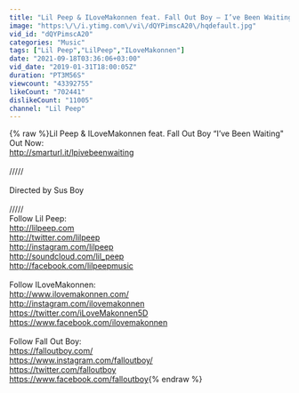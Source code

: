 ```yaml
---
title: "Lil Peep & ILoveMakonnen feat. Fall Out Boy – I’ve Been Waiting"
image: "https:\/\/i.ytimg.com\/vi\/dQYPimscA20\/hqdefault.jpg"
vid_id: "dQYPimscA20"
categories: "Music"
tags: ["Lil Peep","LilPeep","ILoveMakonnen"]
date: "2021-09-18T03:36:06+03:00"
vid_date: "2019-01-31T18:00:05Z"
duration: "PT3M56S"
viewcount: "43392755"
likeCount: "702441"
dislikeCount: "11005"
channel: "Lil Peep"
---
```

{% raw %}Lil Peep &amp; ILoveMakonnen feat. Fall Out Boy “I’ve Been Waiting&quot; Out Now: <br /><a rel="nofollow" target="blank" href="http://smarturl.it/lpivebeenwaiting">http://smarturl.it/lpivebeenwaiting</a><br /><br />/////<br /> <br />Directed by Sus Boy<br /> <br />/////<br />Follow Lil Peep: <br /><a rel="nofollow" target="blank" href="http://lilpeep.com">http://lilpeep.com</a><br /><a rel="nofollow" target="blank" href="http://twitter.com/lilpeep">http://twitter.com/lilpeep</a> <br /><a rel="nofollow" target="blank" href="http://instagram.com/lilpeep">http://instagram.com/lilpeep</a> <br /><a rel="nofollow" target="blank" href="http://soundcloud.com/lil_peep">http://soundcloud.com/lil_peep</a> <br /><a rel="nofollow" target="blank" href="http://facebook.com/lilpeepmusic">http://facebook.com/lilpeepmusic</a><br /><br />Follow ILoveMakonnen:<br /><a rel="nofollow" target="blank" href="http://www.ilovemakonnen.com/">http://www.ilovemakonnen.com/</a><br /><a rel="nofollow" target="blank" href="http://instagram.com/ilovemakonnen">http://instagram.com/ilovemakonnen</a><br /><a rel="nofollow" target="blank" href="https://twitter.com/iLoveMakonnen5D">https://twitter.com/iLoveMakonnen5D</a><br /><a rel="nofollow" target="blank" href="https://www.facebook.com/ilovemakonnen">https://www.facebook.com/ilovemakonnen</a><br /><br />Follow Fall Out Boy:<br /><a rel="nofollow" target="blank" href="https://falloutboy.com/">https://falloutboy.com/</a><br /><a rel="nofollow" target="blank" href="https://www.instagram.com/falloutboy/">https://www.instagram.com/falloutboy/</a><br /><a rel="nofollow" target="blank" href="https://twitter.com/falloutboy">https://twitter.com/falloutboy</a><br /><a rel="nofollow" target="blank" href="https://www.facebook.com/falloutboy">https://www.facebook.com/falloutboy</a>{% endraw %}
